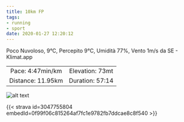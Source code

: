 ```yaml
---
title: 10km FP
tags:
- running
- sport
date: 2020-01-27 12:20:12
---
```

Poco Nuvoloso, 9°C, Percepito 9°C, Umidità 77%, Vento 1m/s da SE - Klimat.app

| | |
| :-: | :-: |
| Pace: 4:47min/km | Elevation: 73mt |
| Distance: 11.95km | Duration: 57:14 |



![alt text](/images/2020/20200127-activity-map.png "map")


{{< strava id=3047755804 embedId=0f99f06c815264af7fc1e9782fb7ddcae8c8f540 >}}
